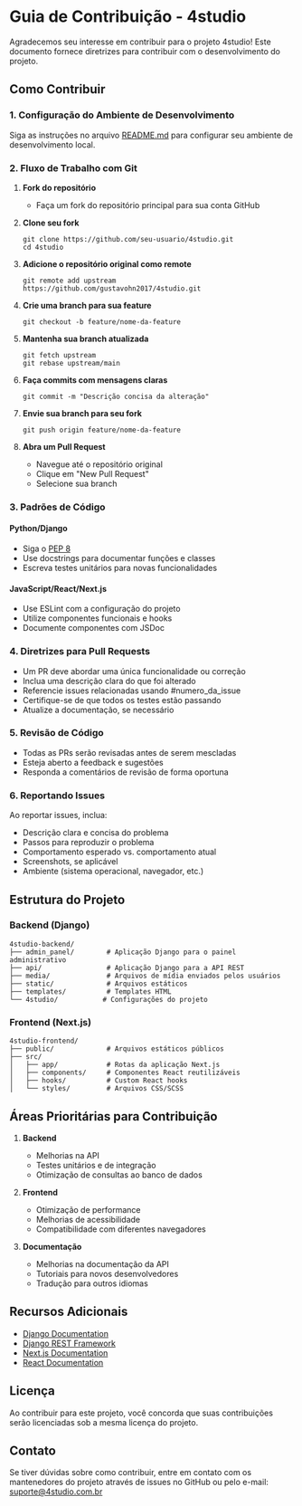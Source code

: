 # Guia de Contribuição - 4studio

Agradecemos seu interesse em contribuir para o projeto 4studio! Este documento fornece diretrizes para contribuir com o desenvolvimento do projeto.

## Como Contribuir

### 1. Configuração do Ambiente de Desenvolvimento

Siga as instruções no arquivo [README.md](README.md) para configurar seu ambiente de desenvolvimento local.

### 2. Fluxo de Trabalho com Git

1. **Fork do repositório**
   - Faça um fork do repositório principal para sua conta GitHub

2. **Clone seu fork**
   ```
   git clone https://github.com/seu-usuario/4studio.git
   cd 4studio
   ```

3. **Adicione o repositório original como remote**
   ```
   git remote add upstream https://github.com/gustavohn2017/4studio.git
   ```

4. **Crie uma branch para sua feature**
   ```
   git checkout -b feature/nome-da-feature
   ```

5. **Mantenha sua branch atualizada**
   ```
   git fetch upstream
   git rebase upstream/main
   ```

6. **Faça commits com mensagens claras**
   ```
   git commit -m "Descrição concisa da alteração"
   ```

7. **Envie sua branch para seu fork**
   ```
   git push origin feature/nome-da-feature
   ```

8. **Abra um Pull Request**
   - Navegue até o repositório original
   - Clique em "New Pull Request"
   - Selecione sua branch

### 3. Padrões de Código

#### Python/Django
- Siga o [PEP 8](https://pep8.org/)
- Use docstrings para documentar funções e classes
- Escreva testes unitários para novas funcionalidades

#### JavaScript/React/Next.js
- Use ESLint com a configuração do projeto
- Utilize componentes funcionais e hooks
- Documente componentes com JSDoc

### 4. Diretrizes para Pull Requests

- Um PR deve abordar uma única funcionalidade ou correção
- Inclua uma descrição clara do que foi alterado
- Referencie issues relacionadas usando #numero_da_issue
- Certifique-se de que todos os testes estão passando
- Atualize a documentação, se necessário

### 5. Revisão de Código

- Todas as PRs serão revisadas antes de serem mescladas
- Esteja aberto a feedback e sugestões
- Responda a comentários de revisão de forma oportuna

### 6. Reportando Issues

Ao reportar issues, inclua:

- Descrição clara e concisa do problema
- Passos para reproduzir o problema
- Comportamento esperado vs. comportamento atual
- Screenshots, se aplicável
- Ambiente (sistema operacional, navegador, etc.)

## Estrutura do Projeto

### Backend (Django)

```
4studio-backend/
├── admin_panel/        # Aplicação Django para o painel administrativo
├── api/                # Aplicação Django para a API REST
├── media/              # Arquivos de mídia enviados pelos usuários
├── static/             # Arquivos estáticos
├── templates/          # Templates HTML
└── 4studio/           # Configurações do projeto
```

### Frontend (Next.js)

```
4studio-frontend/
├── public/             # Arquivos estáticos públicos
├── src/
│   ├── app/            # Rotas da aplicação Next.js
│   ├── components/     # Componentes React reutilizáveis
│   ├── hooks/          # Custom React hooks
│   └── styles/         # Arquivos CSS/SCSS
```

## Áreas Prioritárias para Contribuição

1. **Backend**
   - Melhorias na API
   - Testes unitários e de integração
   - Otimização de consultas ao banco de dados

2. **Frontend**
   - Otimização de performance
   - Melhorias de acessibilidade
   - Compatibilidade com diferentes navegadores

3. **Documentação**
   - Melhorias na documentação da API
   - Tutoriais para novos desenvolvedores
   - Tradução para outros idiomas

## Recursos Adicionais

- [Django Documentation](https://docs.djangoproject.com/)
- [Django REST Framework](https://www.django-rest-framework.org/)
- [Next.js Documentation](https://nextjs.org/docs)
- [React Documentation](https://reactjs.org/docs)

## Licença

Ao contribuir para este projeto, você concorda que suas contribuições serão licenciadas sob a mesma licença do projeto.

## Contato

Se tiver dúvidas sobre como contribuir, entre em contato com os mantenedores do projeto através de issues no GitHub ou pelo e-mail: suporte@4studio.com.br
